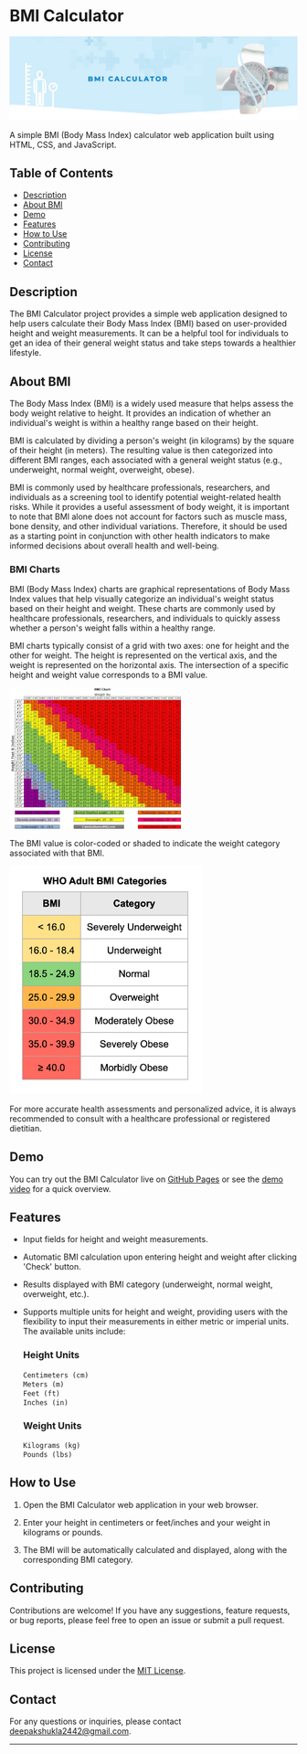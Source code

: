 # BMI Calculator

[![BMI Calculator](assets/Sgvp_Web43.jpg)](https://score-board-lets-play.netlify.app/)

A simple BMI (Body Mass Index) calculator web application built using HTML, CSS, and JavaScript.

## Table of Contents

- [Description](#description)
- [About BMI](#about-bmi)
- [Demo](#demo)
- [Features](#features)<!-- - [Screenshots](#screenshots) -->
- [How to Use](#how-to-use)
- [Contributing](#contributing)
- [License](#license)
- [Contact](#contact)

## Description

The BMI Calculator project provides a simple web application designed to help users calculate their Body Mass Index (BMI) based on user-provided height and weight measurements. It can be a helpful tool for individuals to get an idea of their general weight status and take steps towards a healthier lifestyle.

## About BMI

The Body Mass Index (BMI) is a widely used measure that helps assess the body weight relative to height. It provides an indication of whether an individual's weight is within a healthy range based on their height.

BMI is calculated by dividing a person's weight (in kilograms) by the square of their height (in meters). The resulting value is then categorized into different BMI ranges, each associated with a general weight status (e.g., underweight, normal weight, overweight, obese).

BMI is commonly used by healthcare professionals, researchers, and individuals as a screening tool to identify potential weight-related health risks. While it provides a useful assessment of body weight, it is important to note that BMI alone does not account for factors such as muscle mass, bone density, and other individual variations. Therefore, it should be used as a starting point in conjunction with other health indicators to make informed decisions about overall health and well-being.

### BMI Charts
BMI (Body Mass Index) charts are graphical representations of Body Mass Index values that help visually categorize an individual's weight status based on their height and weight. These charts are commonly used by healthcare professionals, researchers, and individuals to quickly assess whether a person's weight falls within a healthy range.

BMI charts typically consist of a grid with two axes: one for height and the other for weight. The height is represented on the vertical axis, and the weight is represented on the horizontal axis. The intersection of a specific height and weight value corresponds to a BMI value.

<img width = "300" src="assets/BMI-Chart-768x631.webp">

The BMI value is color-coded or shaded to indicate the weight category associated with that BMI.

<img height = "400" src="assets/WHO-BMI-chart-for-adults.png">

For more accurate health assessments and personalized advice, it is always recommended to consult with a healthcare professional or registered dietitian.

## Demo

You can try out the BMI Calculator live on [GitHub Pages](https://your-username.github.io/bmi-calculator) or see the [demo video](https://example.com/bmi-calculator-demo) for a quick overview.

## Features

- Input fields for height and weight measurements.

- Automatic BMI calculation upon entering height and weight after clicking 'Check' button.

- Results displayed with BMI category (underweight, normal weight, overweight, etc.).

- Supports multiple units for height and weight, providing users with the flexibility to input their measurements in either metric or imperial units.
The available units include:

     ### Height Units
      Centimeters (cm)
      Meters (m)
      Feet (ft)
      Inches (in)

     ### Weight Units
      Kilograms (kg)
      Pounds (lbs)

<!-- ## Screenshots

![BMI Calculator Screenshot](screenshots/bmi_calculator_screenshot.png) -->

## How to Use

1. Open the BMI Calculator web application in your web browser.

2. Enter your height in centimeters or feet/inches and your weight in kilograms or pounds.

3. The BMI will be automatically calculated and displayed, along with the corresponding BMI category.

## Contributing

Contributions are welcome! If you have any suggestions, feature requests, or bug reports, please feel free to open an issue or submit a pull request.

## License

This project is licensed under the [MIT License](LICENSE).

## Contact

For any questions or inquiries, please contact [deepakshukla2442@gmail.com](mailto:deepakshukla2442@gmail.com).

---